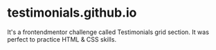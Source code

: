 # testimonials.github.io

It's a frontendmentor challenge called Testimonials grid section. It was perfect to practice HTML &amp; CSS skills.
